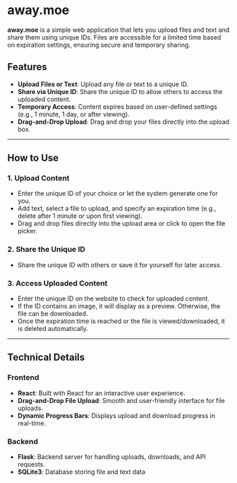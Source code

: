 # away.moe

**away.moe** is a simple web application that lets you upload files and text and share them using unique IDs. Files are accessible for a limited time based on expiration settings, ensuring secure and temporary sharing.

## Features

- **Upload Files or Text**: Upload any file or text to a unique ID.
- **Share via Unique ID**: Share the unique ID to allow others to access the uploaded content.
- **Temporary Access**: Content expires based on user-defined settings (e.g., 1 minute, 1 day, or after viewing).
- **Drag-and-Drop Upload**: Drag and drop your files directly into the upload box.

---

## How to Use

### 1. Upload Content
- Enter the unique ID of your choice or let the system generate one for you.
- Add text, select a file to upload, and specify an expiration time (e.g., delete after 1 minute or upon first viewing).
- Drag and drop files directly into the upload area or click to open the file picker.

### 2. Share the Unique ID
- Share the unique ID with others or save it for yourself for later access.

### 3. Access Uploaded Content
- Enter the unique ID on the website to check for uploaded content.
- If the ID contains an image, it will display as a preview. Otherwise, the file can be downloaded.
- Once the expiration time is reached or the file is viewed/downloaded, it is deleted automatically.

---

## Technical Details

### Frontend
- **React**: Built with React for an interactive user experience.
- **Drag-and-Drop File Upload**: Smooth and user-friendly interface for file uploads.
- **Dynamic Progress Bars**: Displays upload and download progress in real-time.

### Backend
- **Flask**: Backend server for handling uploads, downloads, and API requests.
- **SQLite3**: Database storing file and text data

